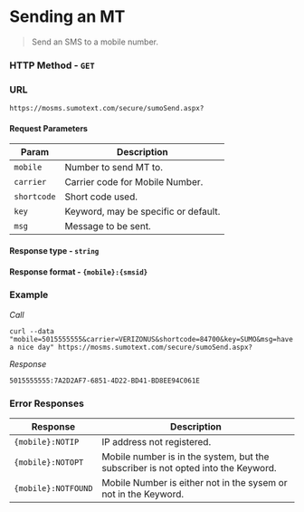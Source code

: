 Sending an MT
========
>Send an SMS to a mobile number.

### HTTP Method - `GET`

### URL
```
https://mosms.sumotext.com/secure/sumoSend.aspx?
```

#### Request Parameters
Param | Description
--- | --- 
`mobile` | Number to send MT to. 
`carrier` | Carrier code for Mobile Number.
`shortcode` | Short code used.
`key` | Keyword, may be specific or default.
`msg` | Message to be sent.

#### Response type - `string`
#### Response format - `{mobile}:{smsid}`

### Example

*Call*
```
curl --data "mobile=5015555555&carrier=VERIZONUS&shortcode=84700&key=SUMO&msg=have a nice day" https://mosms.sumotext.com/secure/sumoSend.aspx?
```
*Response*
```
5015555555:7A2D2AF7-6851-4D22-BD41-BD8EE94C061E
```

### Error Responses
Response | Description
--- | --- 
`{mobile}:NOTIP` | IP address not registered.
`{mobile}:NOTOPT` | Mobile number is in the system, but the subscriber is not opted into the Keyword. 
`{mobile}:NOTFOUND` | Mobile Number is either not in the sysem or not in the Keyword.
